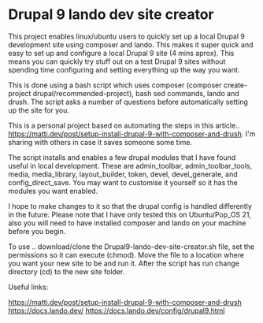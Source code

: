 # Drupal 9 lando dev site creator

This project enables linux/ubuntu users to quickly set up a local Drupal 9 development site using composer and lando. This makes it super quick and easy to set up and configure a local Drupal 9 site (4 mins aprox). This means you can quickly try stuff out on a test Drupal 9 sites without spending time configuring and setting everything up the way you want.

This is done using a bash script which uses composer (composer create-project drupal/recommended-project), bash sed commands, lando and drush. The script asks a number of questions before automatically setting up the site for you. 

This is a personal project based on automating the steps in this article.. https://matti.dev/post/setup-install-drupal-9-with-composer-and-drush. I'm sharing with others in case it saves someone some time.

The script installs and enables a few drupal modules that I have found useful in local development. These are admin_toolbar, admin_toolbar_tools, media, media_library, layout_builder, token, devel, devel_generate, and config_direct_save. You may want to customise it yourself so it has the modules you want enabled. 

I hope to make changes to it so that the drupal config is handled differently in the future. Please note that I have only tested this on Ubuntu/Pop_OS 21, also you will need to have installed composer and lando on your machine before you begin.

To use .. download/clone the Drupal9-lando-dev-site-creator.sh file, set the permissions so it can execute (chmod). Move the file to a location where you want your new site to be and run it. After the script has run change directory (cd) to the new site folder.

Useful links:

https://matti.dev/post/setup-install-drupal-9-with-composer-and-drush
https://docs.lando.dev/
https://docs.lando.dev/config/drupal9.html

